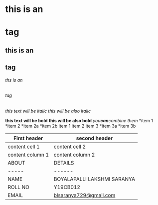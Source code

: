 
# this is an <h1> tag
## this is an <h2> tag
###### ths is an <h6> tag
*this text will be italic*
  _this will be also italic_
  
**this text will be bold**
__this will be also bold__
*you**can**combine them*
*item 1
*item 2
*item 2a
*item 2b
item 1
item 2
item 3
*item 3a
*item 3b



First header | second header
-------------|--------------
content cell 1 | content cell 2
content column 1 | content column 2
ABOUT|DETAILS
-----|------
NAME|BOYALAPALLI LAKSHMI SARANYA
ROLL NO|Y19CB012
EMAIL|blsaranya729@gmail.com


